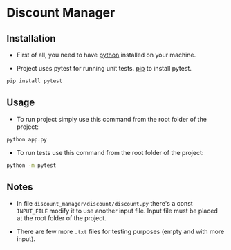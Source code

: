 # Discount Manager

## Installation

* First of all, you need to have [python](https://www.python.org/downloads/) installed on your machine. 

* Project uses pytest for running unit tests.  [pip](https://pypi.org/project/pytest/) to install pytest.

```bash
pip install pytest
```

## Usage

* To run project simply use this command from the root folder of the project: 
```bash
python app.py
```

* To run tests use this command from the root folder of the project: 
```bash
python -m pytest
```

## Notes
* In file `discount_manager/discount/discount.py` there's a const `INPUT_FILE` modify it to use another input file. Input file must be placed at the root folder of the project.

* There are few more `.txt` files for testing purposes (empty and with more input). 

